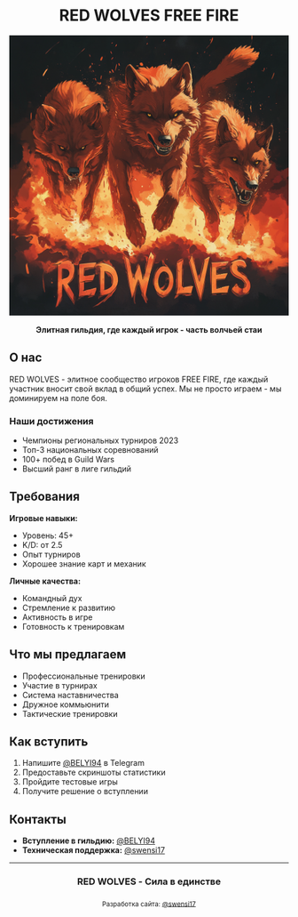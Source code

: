 <div align="center">

# RED WOLVES FREE FIRE

[<img src="img/image.png" alt="RED WOLVES Banner" width="800px">](https://t.me/BELYI94)

**Элитная гильдия, где каждый игрок - часть волчьей стаи**

</div>

## О нас

RED WOLVES - элитное сообщество игроков FREE FIRE, где каждый участник вносит свой вклад в общий успех. Мы не просто играем - мы доминируем на поле боя.

### Наши достижения
- Чемпионы региональных турниров 2023
- Топ-3 национальных соревнований
- 100+ побед в Guild Wars
- Высший ранг в лиге гильдий

## Требования

**Игровые навыки:**
- Уровень: 45+
- K/D: от 2.5
- Опыт турниров
- Хорошее знание карт и механик

**Личные качества:**
- Командный дух
- Стремление к развитию
- Активность в игре
- Готовность к тренировкам

## Что мы предлагаем

- Профессиональные тренировки
- Участие в турнирах
- Система наставничества
- Дружное коммьюнити
- Тактические тренировки

## Как вступить

1. Напишите [@BELYI94](https://t.me/BELYI94) в Telegram
2. Предоставьте скриншоты статистики
3. Пройдите тестовые игры
4. Получите решение о вступлении

## Контакты

- **Вступление в гильдию:** [@BELYI94](https://t.me/BELYI94)
- **Техническая поддержка:** [@swensi17](https://t.me/swensi17)

---

<div align="center">
  <h3>RED WOLVES - Сила в единстве</h3>
  <sub>Разработка сайта: <a href="https://t.me/swensi17">@swensi17</a></sub>
</div>
